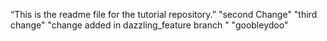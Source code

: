 “This is the readme file for the tutorial repository.”
"second Change"
"third change"
"change added in dazzling_feature branch "
"goobleydoo"